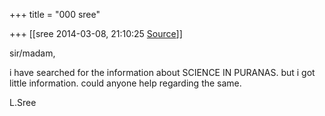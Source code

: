 +++
title = "000 sree"

+++
[[sree	2014-03-08, 21:10:25 [Source](https://groups.google.com/g/samskrita/c/vVZzRYq4rqQ)]]



sir/madam,

i have searched for the information about SCIENCE IN PURANAS. but i got little information. could anyone help regarding the same.

  

L.Sree

